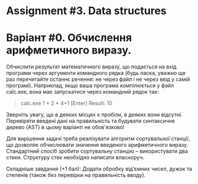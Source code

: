 # Assignment #3. Data structures

# Варіант #0. Обчислення арифметичного виразу.

Обчислити результат математичного виразу, що подається на вхід програми через аргументи командного рядка (будь ласка, уважно ще раз перечитайте останнє речення: не через файл і не через ввід у самій програмі). Наприклад, якщо ваша програма компілюється у файл calc.exe, вона має запускатися через командний рядок так:

> calc.exe 1 + 2 * 4+1 [Enter]
> Result: 10

Зверніть увагу, що в деяких місцях є пробіли, в деяких вони відсутні.
Перевіряти введені дані на правильність та будувати синтаксичне дерево (AST) в цьому варіанті не обов'язково!

Для вирішення задачі треба реалізувати алгоритм сортувальної станції, що дозволяє обчислювати значення введеного арифметичного виразу. Стандартний спосіб зробити сортувальну станцію – використувати два стеки. Структуру стек необхідно написати власноруч.

Складніше завдання (+1 бал): Додати обробку від'ємних чисел, дужок та степенів (також без перевірки на правильність вводу).
